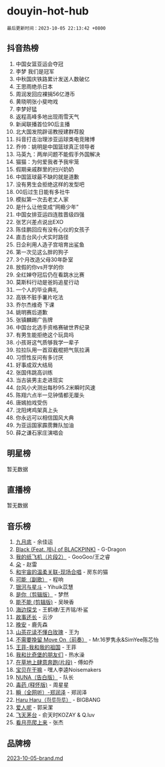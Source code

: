 # douyin-hot-hub

`最后更新时间：2023-10-05 22:13:42 +0800`

## 抖音热榜

1. 中国女篮亚运会夺冠
1. 李梦 我们是冠军
1. 中秋国庆铁路累计发送人数破亿
1. 王思雨绝杀日本
1. 周润发回应裸捐56亿港币
1. 黄晓明张小斐吻戏
1. 李梦好猛
1. 返程高峰多地出现雨雪天气
1. 新闻联播首位90后主播
1. 北大国发院辟谣教授建群荐股
1. 抖音打击治理涉亚运球类电竞赌博
1. 乔帅：姚明是中国篮球真正领导者
1. 马英九：两岸问题不能假手外国解决
1. 猫猫：为何爱我者予我牢笼
1. 假期亲戚群里的扫兴奶奶
1. 中国篮球最不缺的就是道歉
1. 没有男生会拒绝这样的发型吧
1. 00后过生日能有多社牛
1. 模拟第一次去老丈人家
1. 是什么让他变成“网瘾少年”
1. 中国女排亚运四连胜晋级四强
1. 张艺兴差点说出EXO
1. 陈佳鹏回应有没有心仪的女孩子
1. 直击台风小犬实时路径
1. 日企利用人造子宫培育出鲨鱼
1. 第一次见这么胖的狗子
1. 3个月改造父母30年卧室
1. 放假的你vs开学的你
1. 全红婵夺冠后仍在看跳水比赛
1. 莫斯科行动是爸妈追星行动
1. 一个人的毕业典礼
1. 高铁不脏手薯片吃法
1. 乔尔杰维奇 下课
1. 姚明赛后道歉
1. 张镇麟踢广告牌
1. 中国台北选手资格赛破世界纪录
1. 有男生能拒绝这个玩具吗
1. 小孩哥这气质够我学一辈子
1. 拉拉队用一首双截棍把气氛拉满
1. 习惯性反问有多讨厌
1. 好事成双大结局
1. 张国伟跳高训练
1. 当古装男主走进现实
1. 台风小犬测出每秒95.2米瞬时风速
1. 陈翔六点半一见钟情都无厘头
1. 唐嫣拍戏受伤
1. 沈阳烤鸡架真上头
1. 你永远可以相信国风大典
1. 为亚运国家霹雳舞队加油
1. 薛之谦石家庄演唱会

## 明星榜

暂无数据

## 直播榜

暂无数据

## 音乐榜

1. [九月底](https://sf3-cdn-tos.douyinstatic.com/obj/tos-cn-ve-2774/oMfewG4PDTFhF8iz3OGQ7ABH5i6fCgnMaoCbzZ) - 余佳运
1. [Black (Feat. 제니 of BLACKPINK)](https://sf6-cdn-tos.douyinstatic.com/obj/tos-cn-ve-2774/2eb92e2debbe4fe0a552bc099aef7f28) - G-Dragon
1. [我的纸飞机（片段2）](https://sf6-cdn-tos.douyinstatic.com/obj/tos-cn-ve-2774/oM2ZrKcg2CD5AeRB2gkeXOFB1IxAGJdZPazYHf) - GooGoo/王之睿
1. [朵](https://sf3-cdn-tos.douyinstatic.com/obj/tos-cn-ve-2774/932f5bdfcd7c47b880525e92ab8a4999) - 赵雷
1. [和宇宙的温柔关联-现场合唱](https://sf6-cdn-tos.douyinstatic.com/obj/tos-cn-ve-2774/o0hONGDYQBgk0e5bqDeQOonVmncA6tC2nBwZLT) - 房东的猫
1. [可能（副歌）](https://sf3-cdn-tos.douyinstatic.com/obj/tos-cn-ve-2774/cde1731888894259b333569393c2fb51) - 程响
1. [银河与星斗](https://sf3-cdn-tos.douyinstatic.com/obj/tos-cn-ve-2774/3cc0bf5f0ef140f7b6743a631bcf3c58) - Yihuik苡慧
1. [是你（剪辑版）](https://sf3-cdn-tos.douyinstatic.com/obj/tos-cn-ve-2774/46019dae783c4c969944217fe1cfafc4) - 梦然
1. [能不能 (剪辑版)](https://sf3-cdn-tos.douyinstatic.com/obj/tos-cn-ve-2774/fc4a6c45b4a34277ba4088e1d7fdff98) - 吴映香
1. [海边探戈](https://sf6-cdn-tos.douyinstatic.com/obj/tos-cn-ve-2774/os9gE0VQCGqt6VQkZDyBBYvfSDY0QFe3vVmubn) - 王鹤棣/王齐铭/朴鲨
1. [故事还长](https://sf3-cdn-tos.douyinstatic.com/obj/tos-cn-ve-2774/30a26758c8594f0ab81ac675c33ee2c5) - 云汐
1. [晚安](https://sf6-cdn-tos.douyinstatic.com/obj/tos-cn-ve-2774/a724c5e224464218839820f4e4fd632f) - 鹿先森
1. [山茶花读不懂白玫瑰](https://sf3-cdn-tos.douyinstatic.com/obj/tos-cn-ve-2774/osfn8B7DktrRHEPJgPCfDbw7QDQEkwC16BxZg9) - 王为
1. [不需要挽留 Move On（前奏）](https://sf6-cdn-tos.douyinstatic.com/obj/tos-cn-ve-2774/ooCBhgCCkF4nExzQL9WZSUbitfA8IsDkgQIYhe) - Mr.16罗隽永&SimYee陈芯怡
1. [王菲-我和我的祖国](https://sf3-cdn-tos.douyinstatic.com/obj/tos-cn-ve-2774/3ef0f373017541e18566595c96123cab) - 王菲
1. [我和比奇堡的朋友们](https://sf3-cdn-tos.douyinstatic.com/obj/tos-cn-ve-2774/f0505db981ea4a6d91453a15924a82aa) - 热水澡
1. [在草地上肆意奔跑(片段)](https://sf3-cdn-tos.douyinstatic.com/obj/tos-cn-ve-2774/8831d494742f45dabdfa8adb8b817259) - 傅如乔
1. [宝贝在干嘛](https://sf3-cdn-tos.douyinstatic.com/obj/tos-cn-ve-2774/okW4hBCfJI5B2ZEgTCtikhMW7IafzNrBQIYkpJ) - 嘿人李逵Noisemakers
1. [NUNA（告白版）](https://sf3-cdn-tos.douyinstatic.com/obj/tos-cn-ve-2774/a65828cbd8ce41a78a430a58b49f4feb) - 队长
1. [毒药 (释怀版)](https://sf6-cdn-tos.douyinstatic.com/obj/tos-cn-ve-2774/oYILMEAzspdZBIzy4frJNB8ZHPHWAhiwowd4Ad) - 周星星
1. [瞬（全网听）-郑润泽](https://sf3-cdn-tos.douyinstatic.com/obj/tos-cn-ve-2774/o4Vb9eJZClCZTnRQYy0BRSeHGrDtrkrQgIBvQt) - 郑润泽
1. [Haru Haru（하루하루）](https://sf6-cdn-tos.douyinstatic.com/obj/tos-cn-ve-2774/940c04aa98154ee7bdbaaa2ad9f28aec) - BIGBANG
1. [爱人呢](https://sf3-cdn-tos.douyinstatic.com/obj/tos-cn-ve-2774/2041dc10f3c442f1992b439a00eaf2ba) - 郭采潔
1. [飞天茅台](https://sf6-cdn-tos.douyinstatic.com/obj/tos-cn-ve-2774/o4GhTV5kIuMWmC2Ai1WzNglssgBfQaqQCSLxUU) - 俞天时KOZAY & Q.luv
1. [看月亮爬上来](https://sf3-cdn-tos.douyinstatic.com/obj/tos-cn-ve-2774/356c324112764016b25295e535f2daf0) - 张杰

## 品牌榜

[2023-10-05-brand.md](2023-10-05-brand.md)
